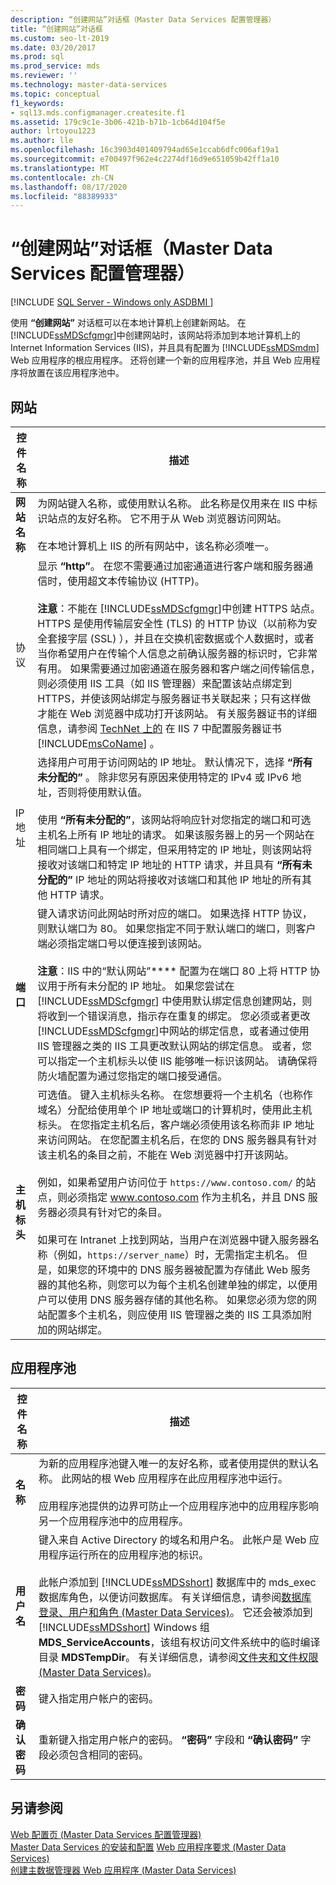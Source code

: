 ```yaml
---
description: “创建网站”对话框（Master Data Services 配置管理器）
title: “创建网站”对话框
ms.custom: seo-lt-2019
ms.date: 03/20/2017
ms.prod: sql
ms.prod_service: mds
ms.reviewer: ''
ms.technology: master-data-services
ms.topic: conceptual
f1_keywords:
- sql13.mds.configmanager.createsite.f1
ms.assetid: 179c9c1e-3b06-421b-b71b-1cb64d104f5e
author: lrtoyou1223
ms.author: lle
ms.openlocfilehash: 16c3903d401409794ad65e1ccab6dfc006af19a1
ms.sourcegitcommit: e700497f962e4c2274df16d9e651059b42ff1a10
ms.translationtype: MT
ms.contentlocale: zh-CN
ms.lasthandoff: 08/17/2020
ms.locfileid: "88389933"
---
```

# <a name="create-website-dialog-box-master-data-services-configuration-manager"></a>“创建网站”对话框（Master Data Services 配置管理器）

[!INCLUDE [SQL Server - Windows only ASDBMI  ](../includes/applies-to-version/sql-windows-only-asdbmi.md)]

  使用 **“创建网站”** 对话框可以在本地计算机上创建新网站。 在 [!INCLUDE[ssMDScfgmgr](../includes/ssmdscfgmgr-md.md)]中创建网站时，该网站将添加到本地计算机上的 Internet Information Services (IIS)，并且具有配置为 [!INCLUDE[ssMDSmdm](../includes/ssmdsmdm-md.md)] Web 应用程序的根应用程序。 还将创建一个新的应用程序池，并且 Web 应用程序将放置在该应用程序池中。  
  
## <a name="web-site"></a>网站  
  
|控件名称|描述|  
|------------------|-----------------|  
|**网站名称**|为网站键入名称，或使用默认名称。 此名称是仅用来在 IIS 中标识站点的友好名称。 它不用于从 Web 浏览器访问网站。<br /><br /> 在本地计算机上 IIS 的所有网站中，该名称必须唯一。|  
|协议|显示 **“http”**。 在您不需要通过加密通道进行客户端和服务器通信时，使用超文本传输协议 (HTTP)。<br /><br /> **注意**：不能在 [!INCLUDE[ssMDScfgmgr](../includes/ssmdscfgmgr-md.md)]中创建 HTTPS 站点。 HTTPS 是使用传输层安全性 (TLS) 的 HTTP 协议（以前称为安全套接字层 (SSL) ），并且在交换机密数据或个人数据时，或者当你希望用户在传输个人信息之前确认服务器的标识时，它非常有用。 如果需要通过加密通道在服务器和客户端之间传输信息，则必须使用 IIS 工具（如 IIS 管理器）来配置该站点绑定到 HTTPS，并使该网站绑定与服务器证书关联起来；只有这样做才能在 Web 浏览器中成功打开该网站。 有关服务器证书的详细信息，请参阅 [TechNet 上的](https://go.microsoft.com/fwlink/?LinkId=163220) 在 IIS 7 中配置服务器证书 [!INCLUDE[msCoName](../includes/msconame-md.md)] 。|  
|IP 地址|选择用户可用于访问网站的 IP 地址。 默认情况下，选择 **“所有未分配的”** 。 除非您另有原因来使用特定的 IPv4 或 IPv6 地址，否则将使用默认值。<br /><br /> 使用 **“所有未分配的”**，该网站将响应针对您指定的端口和可选主机名上所有 IP 地址的请求。 如果该服务器上的另一个网站在相同端口上具有一个绑定，但采用特定的 IP 地址，则该网站将接收对该端口和特定 IP 地址的 HTTP 请求，并且具有 **“所有未分配的”** IP 地址的网站将接收对该端口和其他 IP 地址的所有其他 HTTP 请求。|  
|**端口**|键入请求访问此网站时所对应的端口。 如果选择 HTTP 协议，则默认端口为 80。 如果您指定不同于默认端口的端口，则客户端必须指定端口号以便连接到该网站。<br /><br /> **注意**：IIS 中的“默认网站”**** 配置为在端口 80 上将 HTTP 协议用于所有未分配的 IP 地址。 如果您尝试在 [!INCLUDE[ssMDScfgmgr](../includes/ssmdscfgmgr-md.md)] 中使用默认绑定信息创建网站，则将收到一个错误消息，指示存在重复的绑定。 您必须或者更改 [!INCLUDE[ssMDScfgmgr](../includes/ssmdscfgmgr-md.md)]中网站的绑定信息，或者通过使用 IIS 管理器之类的 IIS 工具更改默认网站的绑定信息。 或者，您可以指定一个主机标头以使 IIS 能够唯一标识该网站。 请确保将防火墙配置为通过您指定的端口接受通信。|  
|**主机标头**|可选值。 键入主机标头名称。 在您想要将一个主机名（也称作域名）分配给使用单个 IP 地址或端口的计算机时，使用此主机标头。 在您指定主机名后，客户端必须使用该名称而非 IP 地址来访问网站。 在您配置主机名后，在您的 DNS 服务器具有针对该主机名的条目之前，不能在 Web 浏览器中打开该网站。<br /><br /> 例如，如果希望用户访问位于 `https://www.contoso.com/` 的站点，则必须指定 www.contoso.com 作为主机名，并且 DNS 服务器必须具有针对它的条目。<br /><br /> 如果可在 Intranet 上找到网站，当用户在浏览器中键入服务器名称（例如，`https://server_name`）时，无需指定主机名。 但是，如果您的环境中的 DNS 服务器被配置为存储此 Web 服务器的其他名称，则您可以为每个主机名创建单独的绑定，以便用户可以使用 DNS 服务器存储的其他名称。 如果您必须为您的网站配置多个主机名，则应使用 IIS 管理器之类的 IIS 工具添加附加的网站绑定。|  
  
## <a name="application-pool"></a>应用程序池  
  
|控件名称|描述|  
|------------------|-----------------|  
|**名称**|为新的应用程序池键入唯一的友好名称，或者使用提供的默认名称。 此网站的根 Web 应用程序在此应用程序池中运行。<br /><br /> 应用程序池提供的边界可防止一个应用程序池中的应用程序影响另一个应用程序池中的应用程序。|  
|**用户名**|键入来自 Active Directory 的域名和用户名。 此帐户是 Web 应用程序运行所在的应用程序池的标识。<br /><br /> 此帐户添加到 [!INCLUDE[ssMDSshort](../includes/ssmdsshort-md.md)] 数据库中的 mds_exec 数据库角色，以便访问数据库。 有关详细信息，请参阅[数据库登录、用户和角色 (Master Data Services)](../master-data-services/database-logins-users-and-roles-master-data-services.md)。 它还会被添加到 [!INCLUDE[ssMDSshort](../includes/ssmdsshort-md.md)] Windows 组 **MDS_ServiceAccounts**，该组有权访问文件系统中的临时编译目录 **MDSTempDir**。 有关详细信息，请参阅[文件夹和文件权限 (Master Data Services)](../master-data-services/folder-and-file-permissions-master-data-services.md)。|  
|**密码**|键入指定用户帐户的密码。|  
|**确认密码**|重新键入指定用户帐户的密码。 **“密码”** 字段和 **“确认密码”** 字段必须包含相同的密码。|  
  
## <a name="see-also"></a>另请参阅  
 [Web 配置页 &#40;Master Data Services 配置管理器&#41;](../master-data-services/web-configuration-page-master-data-services-configuration-manager.md)   
[Master Data Services 的安装和配置](../master-data-services/master-data-services-installation-and-configuration.md) [Web 应用程序要求 &#40;Master Data Services&#41;](../master-data-services/install-windows/web-application-requirements-master-data-services.md)   
 [创建主数据管理器 Web 应用程序 &#40;Master Data Services&#41;](../master-data-services/install-windows/create-a-master-data-manager-web-application-master-data-services.md)  
  
  
